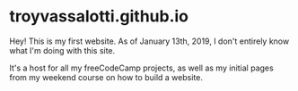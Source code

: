 # troyvassalotti.github.io
Hey! This is my first website. As of January 13th, 2019, I don't entirely know what I'm doing with this site.

It's a host for all my freeCodeCamp projects, as well as my initial pages from my weekend course on how to build a website.
